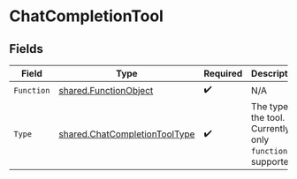 # ChatCompletionTool


## Fields

| Field                                                                                 | Type                                                                                  | Required                                                                              | Description                                                                           |
| ------------------------------------------------------------------------------------- | ------------------------------------------------------------------------------------- | ------------------------------------------------------------------------------------- | ------------------------------------------------------------------------------------- |
| `Function`                                                                            | [shared.FunctionObject](../../../pkg/models/shared/functionobject.md)                 | :heavy_check_mark:                                                                    | N/A                                                                                   |
| `Type`                                                                                | [shared.ChatCompletionToolType](../../../pkg/models/shared/chatcompletiontooltype.md) | :heavy_check_mark:                                                                    | The type of the tool. Currently, only `function` is supported.                        |